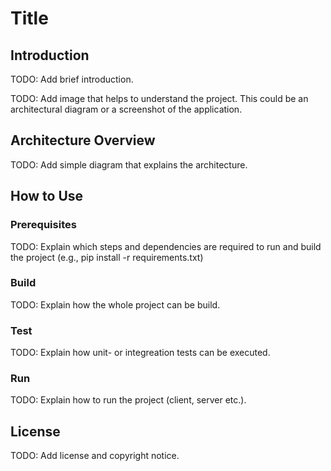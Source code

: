 # Title

## Introduction

TODO: Add brief introduction.

TODO: Add image that helps to understand the project.
This could be an architectural diagram or a screenshot of the application.

## Architecture Overview

TODO: Add simple diagram that explains the architecture.

## How to Use

### Prerequisites

TODO: Explain which steps and dependencies are required to run and build the project (e.g., pip install -r requirements.txt)

### Build

TODO: Explain how the whole project can be build.

### Test

TODO: Explain how unit- or integreation tests can be executed.

### Run

TODO: Explain how to run the project (client, server etc.).

## License

TODO: Add license and copyright notice.
